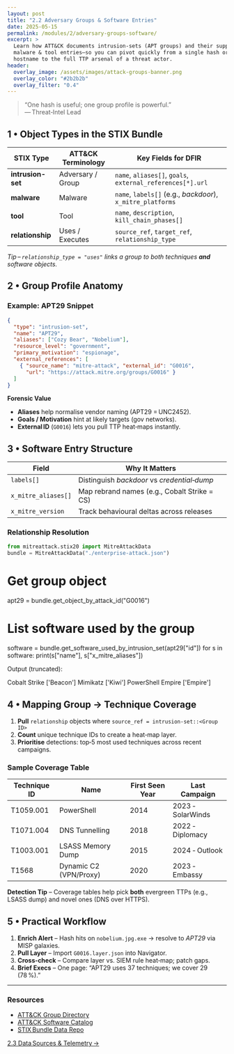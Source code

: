 ```yaml
---
layout: post
title: "2.2 Adversary Groups & Software Entries"
date: 2025-05-15
permalink: /modules/2/adversary-groups-software/
excerpt: >
  Learn how ATT&CK documents intrusion‑sets (APT groups) and their supporting
  malware & tool entries—so you can pivot quickly from a single hash or C2
  hostname to the full TTP arsenal of a threat actor.
header:
  overlay_image: /assets/images/attack-groups-banner.png
  overlay_color: "#2b2b2b"
  overlay_filter: "0.4"
---
```


> “One hash is useful; one group profile is powerful.”  
> — Threat‑Intel Lead

## 1 • Object Types in the STIX Bundle

| STIX Type          | ATT&CK Terminology | Key Fields for DFIR                                         |
|--------------------|--------------------|-------------------------------------------------------------|
| **intrusion-set**  | Adversary / Group  | `name`, `aliases[]`, `goals`, `external_references[*].url` |
| **malware**        | Malware            | `name`, `labels[]` (e.g., *backdoor*), `x_mitre_platforms`  |
| **tool**           | Tool               | `name`, `description`, `kill_chain_phases[]`                |
| **relationship**   | Uses / Executes    | `source_ref`, `target_ref`, `relationship_type`             |

*Tip – `relationship_type = "uses"` links a group to both techniques **and** software objects.*

## 2 • Group Profile Anatomy

### Example: APT29 Snippet

```json
{
  "type": "intrusion-set",
  "name": "APT29",
  "aliases": ["Cozy Bear", "Nobelium"],
  "resource_level": "government",
  "primary_motivation": "espionage",
  "external_references": [
    { "source_name": "mitre-attack", "external_id": "G0016",
      "url": "https://attack.mitre.org/groups/G0016" }
  ]
}
```

**Forensic Value**

- **Aliases** help normalise vendor naming (APT29 = UNC2452).  
- **Goals / Motivation** hint at likely targets (gov networks).  
- **External ID** (`G0016`) lets you pull TTP heat‑maps instantly.

## 3 • Software Entry Structure

| Field                   | Why It Matters                            |
|-------------------------|-------------------------------------------|
| `labels[]`              | Distinguish *backdoor* vs *credential‑dump* |
| `x_mitre_aliases[]`     | Map rebrand names (e.g., Cobalt Strike = CS) |
| `x_mitre_version`       | Track behavioural deltas across releases |

### Relationship Resolution

```python
from mitreattack.stix20 import MitreAttackData
bundle = MitreAttackData("./enterprise-attack.json")
```
# Get group object
apt29 = bundle.get_object_by_attack_id("G0016")

# List software used by the group
software = bundle.get_software_used_by_intrusion_set(apt29["id"])
for s in software:
    print(s["name"], s["x_mitre_aliases"])


Output (truncated):


Cobalt Strike ['Beacon']
Mimikatz ['Kiwi']
PowerShell Empire ['Empire']


## 4 • Mapping Group → Technique Coverage

1. **Pull** `relationship` objects where `source_ref = intrusion-set::<Group ID>`  
2. **Count** unique technique IDs to create a heat‑map layer.  
3. **Prioritise** detections: top‑5 most used techniques across recent campaigns.

### Sample Coverage Table

| Technique ID | Name                          | First Seen Year | Last Campaign |
|--------------|------------------------------|-----------------|---------------|
| T1059.001    | PowerShell                   | 2014            | 2023 ‑ SolarWinds |
| T1071.004    | DNS Tunnelling               | 2018            | 2022 ‑ Diplomacy |
| T1003.001    | LSASS Memory Dump            | 2015            | 2024 ‑ Outlook   |
| T1568        | Dynamic C2 (VPN/Proxy)       | 2020            | 2023 ‑ Embassy   |

**Detection Tip** – Coverage tables help pick **both** evergreen TTPs (e.g., LSASS dump) and novel ones (DNS over HTTPS).

## 5 • Practical Workflow

1. **Enrich Alert** – Hash hits on `nobelium.jpg.exe` → resolve to *APT29* via MISP galaxies.  
2. **Pull Layer** – Import `G0016.layer.json` into Navigator.  
3. **Cross‑check** – Compare layer vs. SIEM rule heat‑map; patch gaps.  
4. **Brief Execs** – One page: “APT29 uses 37 techniques; we cover 29 (78 %).”

---

<div class="post-resources container">
  <h3>Resources</h3>
  <ul>
    <li><a href="https://attack.mitre.org/groups/" target="_blank">ATT&CK Group Directory</a></li>
    <li><a href="https://attack.mitre.org/software/" target="_blank">ATT&CK Software Catalog</a></li>
    <li><a href="https://github.com/mitre-attack/attack-stix-data" target="_blank">STIX Bundle Data Repo</a></li>
  </ul>
</div>

<a href="{{ site.baseurl }}/modules/2/data-sources-telemetry/" class="next-link">2.3 Data Sources &amp; Telemetry →</a>